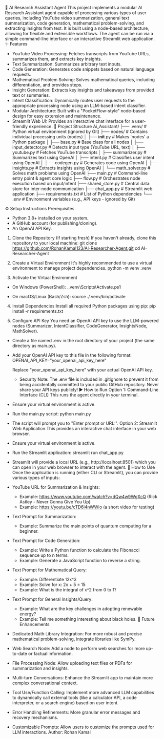 🧠 AI Research Assistant Agent
This project implements a modular AI Research Assistant agent capable of processing various types of user queries, including YouTube video summarization, general text summarization, code generation, mathematical problem-solving, and extracting insights from text. It is built using a node-based architecture, allowing for flexible and extensible workflows.
The agent can be run via a simple command-line interface or an interactive Streamlit web application.
✨ Features
 * YouTube Video Processing: Fetches transcripts from YouTube URLs, summarizes them, and extracts key insights.
 * Text Summarization: Summarizes arbitrary text inputs.
 * Code Generation: Generates code snippets based on natural language requests.
 * Mathematical Problem Solving: Solves mathematical queries, including differentiation, and provides steps.
 * Insight Generation: Extracts key insights and takeaways from provided text or summaries.
 * Intent Classification: Dynamically routes user requests to the appropriate processing node using an LLM-based intent classifier.
 * Modular Architecture: Built with a "PocketFlow-style" node-based design for easy extension and maintenance.
 * Streamlit Web UI: Provides an interactive chat interface for a user-friendly experience.
📂 Project Structure
Ai_Assistant/
├── .venv/                      # Python virtual environment (ignored by Git)
├── nodes/                      # Contains individual processing units (nodes)
│   ├── __init__.py             # Makes 'nodes' a Python package
│   ├── base.py                 # Base class for all nodes
│   ├── input_detector.py       # Detects input type (YouTube URL, text)
│   ├── youtube.py              # Fetches YouTube transcripts
│   ├── summarizer.py           # Summarizes text using OpenAI
│   ├── intent.py               # Classifies user intent using OpenAI
│   ├── codegen.py              # Generates code using OpenAI
│   ├── insights.py             # Extracts insights using OpenAI
│   └── math_solver.py          # Solves math problems using OpenAI
├── main.py                     # Command-line entry point & agent core logic
├── flow.py                     # Orchestrates node execution based on input/intent
├── shared_store.py             # Central data store for inter-node communication
├── chat_app.py                 # Streamlit web application
├── requirements.txt            # List of Python dependencies
└── .env                        # Environment variables (e.g., API keys - ignored by Git)

⚙️ Setup Instructions
Prerequisites
 * Python 3.8+ installed on your system.
 * A GitHub account (for publishing/cloning).
 * An OpenAI API Key.
1. Clone the Repository (If starting fresh)
If you haven't already, clone this repository to your local machine:
git clone https://github.com/RohanKamal123/AI-Researcher-Agent.git
cd AI-Researcher-Agent

2. Create a Virtual Environment
It's highly recommended to use a virtual environment to manage project dependencies.
python -m venv .venv

3. Activate the Virtual Environment
 * On Windows (PowerShell):
   .\.venv\Scripts\Activate.ps1

 * On macOS/Linux (Bash/Zsh):
   source ./.venv/bin/activate

4. Install Dependencies
Install all required Python packages using pip:
pip install -r requirements.txt

5. Configure API Key
You need an OpenAI API key to use the LLM-powered nodes (Summarizer, IntentClassifier, CodeGenerator, InsightsNode, MathSolver).
 * Create a file named .env in the root directory of your project (the same directory as main.py).
 * Add your OpenAI API key to this file in the following format:
   OPENAI_API_KEY="your_openai_api_key_here"

   Replace "your_openai_api_key_here" with your actual OpenAI API key.
   * Security Note: The .env file is included in .gitignore to prevent it from being accidentally committed to your public GitHub repository. Never share your API keys publicly!
▶️ How to Run
Option 1: Command-Line Interface (CLI)
This runs the agent directly in your terminal.
 * Ensure your virtual environment is active.
 * Run the main.py script:
   python main.py

 * The script will prompt you to "Enter prompt or URL:".
Option 2: Streamlit Web Application
This provides an interactive chat interface in your web browser.
 * Ensure your virtual environment is active.
 * Run the Streamlit application:
   streamlit run chat_app.py

 * Streamlit will provide a local URL (e.g., http://localhost:8501) which you can open in your web browser to interact with the agent.
🚀 How to Use
Once the application is running (either CLI or Streamlit), you can provide various types of inputs:
 * YouTube URL for Summarization & Insights:
   * Example: https://www.youtube.com/watch?v=dQw4w9WgXcQ (Rick Astley - Never Gonna Give You Up)
   * Example: https://youtu.be/cTD6I4nWWIo (a short video for testing)
 * Text Prompt for Summarization:
   * Example: Summarize the main points of quantum computing for a beginner.
 * Text Prompt for Code Generation:
   * Example: Write a Python function to calculate the Fibonacci sequence up to n terms.
   * Example: Generate a JavaScript function to reverse a string.
 * Text Prompt for Mathematical Query:
   * Example: Differentiate 12x^3
   * Example: Solve for x: 2x + 5 = 15
   * Example: What is the integral of x^2 from 0 to 1?
 * Text Prompt for General Insights/Query:
   * Example: What are the key challenges in adopting renewable energy?
   * Example: Tell me something interesting about black holes.
🔮 Future Enhancements
 * Dedicated Math Library Integration: For more robust and precise mathematical problem-solving, integrate libraries like SymPy.
 * Web Search Node: Add a node to perform web searches for more up-to-date or factual information.
 * File Processing Node: Allow uploading text files or PDFs for summarization and insights.
 * Multi-turn Conversations: Enhance the Streamlit app to maintain more complex conversational context.
 * Tool Use/Function Calling: Implement more advanced LLM capabilities to dynamically call external tools (like a calculator API, a code interpreter, or a search engine) based on user intent.
 * Error Handling Refinements: More granular error messages and recovery mechanisms.
 * Customizable Prompts: Allow users to customize the prompts used for LLM interactions.
Author: Rohan Kamal